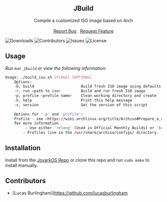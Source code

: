 <br/>
<p align="center">
  <h2 align="center">JBuild</h2>

  <p align="center">
    Compile a customized ISO image based on Arch
    <br/>
    <br/>
    <a href="https://github.com/jovarkos/jovarkos-jbuild/issues">Report Bug</a>
    .
    <a href="https://github.com/jovarkos/jovarkos-jbuild/issues">Request Feature</a>
  </p>
</p>

![Downloads](https://img.shields.io/github/downloads/jovarkos/jovarkos-jbuild/total) ![Contributors](https://img.shields.io/github/contributors/jovarkos/jovarkos-jbuild?color=dark-green) ![Issues](https://img.shields.io/github/issues/jovarkos/jovarkos-jbuild) ![License](https://img.shields.io/github/license/jovarkos/jovarkos-jbuild) 

## Usage
_Run `man jbuild` or view the following information:_
```sh
Usage: ./build_iso.sh [FLAGS] [OPTIONS]
    Options:
    -b, build                     Build fresh ISO image using defaults from the $SOURCE/profiledef.sh file
    -r, run <path to iso>         Build and run fresh ISO image
    -p, profile <profile name>    Clean working directory and create 
    -h, help                      Print this help message
    -v, version                   Get the version of this script
    
    Options for '-p' and 'profile':
    Profile - see <https://wiki.archlinux.org/title/Archiso#Prepare_a_custom_profile>
    for more information
         - Use either 'releng' (Used in Official Monthly Builds) or 'baseline' (Minimal live ​configuration) as the profile name. 
        ​- Profiles live in the /usr/share/archiso/configs/ directory.
```


## Installation
Install from the [JovarkOS Repo](https://repo.jovarkos.org/x86_64) or clone this repo and run `sudo make` to install manually.

## Contributors

- [Lucas Burlingham](https://github.com/lucasburlingham
